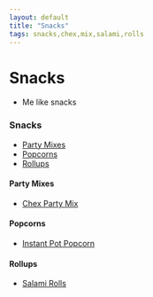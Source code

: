 ```yaml
---
layout: default
title: "Snacks"
tags: snacks,chex,mix,salami,rolls
---
```

# Snacks
* Me like snacks

### Snacks
<!-- TOC depthFrom:4 depthTo:6 withLinks:1 updateOnSave:1 orderedList:0 -->

- [Party Mixes](#party-mixes)
- [Popcorns](#popcorns)
- [Rollups](#rollups)

<!-- /TOC -->

#### Party Mixes
* [Chex Party Mix]({{site.github.url}}/Snacks/ChexPartyMix/index.html)

#### Popcorns
* [Instant Pot Popcorn]({{site.github.url}}/Snacks/InstantPotPopcorn/index.html)

#### Rollups
* [Salami Rolls]({{site.github.url}}/Snacks/SalamiRolls/index.html)
